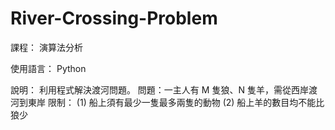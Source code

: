 # River-Crossing-Problem
課程：
演算法分析

使用語言：
Python

說明：
利用程式解決渡河問題。
問題：一主人有 M 隻狼、N 隻羊，需從西岸渡河到東岸
限制：
(1) 船上須有最少一隻最多兩隻的動物
(2) 船上羊的數目均不能比狼少
